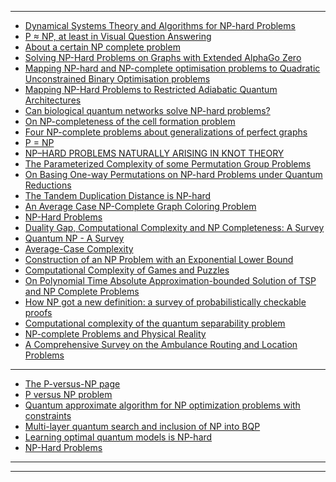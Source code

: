 ------------------

- [Dynamical Systems Theory and Algorithms for NP-hard Problems](https://arxiv.org/pdf/2005.05052.pdf)
- [P ≈ NP, at least in Visual Question Answering](https://arxiv.org/abs/2003.11844v2)
- [About a certain NP complete problem](https://arxiv.org/abs/1905.06104)
- [Solving NP-Hard Problems on Graphs with Extended AlphaGo Zero](https://arxiv.org/abs/1905.11623)
- [Mapping NP-hard and NP-complete optimisation problems to Quadratic Unconstrained Binary Optimisation problems](https://arxiv.org/abs/1911.08043)
- [Mapping NP-Hard Problems to Restricted Adiabatic Quantum Architectures](https://arxiv.org/abs/1911.00249)
- [Can biological quantum networks solve NP-hard problems?](https://arxiv.org/abs/1902.03121)
- [On NP-completeness of the cell formation problem](https://arxiv.org/abs/1901.02778)
- [Four NP-complete problems about generalizations of perfect graphs](https://arxiv.org/abs/1705.05911)
- [P = NP](https://arxiv.org/abs/1208.0954)
- [NP–HARD PROBLEMS NATURALLY ARISING IN
KNOT THEORY](https://arxiv.org/pdf/1809.10334.pdf)
- [The Parameterized Complexity of some Permutation Group Problems](https://arxiv.org/abs/1301.0379)
- [On Basing One-way Permutations on NP-hard Problems under Quantum Reductions](https://arxiv.org/abs/1804.10309)
- [The Tandem Duplication Distance is NP-hard](https://arxiv.org/abs/1906.05266)
- [An Average Case NP-Complete Graph Coloring Problem](https://arxiv.org/abs/cs/0112001)
- [NP-Hard Problems](https://courses.engr.illinois.edu/cs498374/fa2014/notes/40-nphard.pdf)
- [Duality Gap, Computational Complexity and NP Completeness: A Survey](https://arxiv.org/abs/1012.5568)
- [Quantum NP - A Survey](https://arxiv.org/abs/quant-ph/0210077)
- [Average-Case Complexity](https://arxiv.org/pdf/cs/0606037.pdf)
- [Construction of an NP Problem with an
Exponential Lower Bound](https://arxiv.org/ftp/arxiv/papers/1111/1111.0305.pdf)
- [Computational Complexity of Games and Puzzles](https://arxiv.org/pdf/1807.04724.pdf)
- [On Polynomial Time Absolute Approximation-bounded Solution of TSP
and NP Complete Problems](https://arxiv.org/pdf/1605.06183.pdf)
- [How NP got a new definition: a survey of probabilistically checkable proofs](https://arxiv.org/abs/cs/0304038)
- [Computational complexity of the quantum separability problem](https://arxiv.org/abs/quant-ph/0603199)
- [NP-complete Problems and Physical Reality](https://arxiv.org/abs/quant-ph/0502072)
- [A Comprehensive Survey on the Ambulance Routing and Location Problems](https://arxiv.org/abs/2001.05288)

------------------
- [The P-versus-NP page](https://www.win.tue.nl/~gwoegi/P-versus-NP.htm)
- [P versus NP problem](https://en.wikipedia.org/wiki/P_versus_NP_problem)
- [Quantum approximate algorithm for NP optimization problems with constraints](https://arxiv.org/abs/2002.00943)
- [Multi-layer quantum search and inclusion of NP into BQP](https://arxiv.org/abs/2004.11347)
- [Learning optimal quantum models is NP-hard](https://arxiv.org/abs/1510.02800)
- [NP-Hard Problems](http://www.cs.ecu.edu/karl/6420/spr16/Notes/NPcomplete/nphard.html)

-------------
----------------
